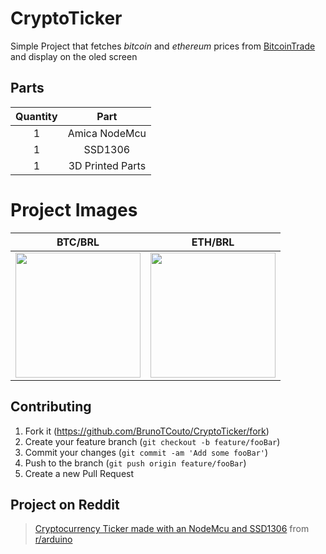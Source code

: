 # CryptoTicker

Simple Project that fetches *bitcoin* and *ethereum* prices from <a href="https://www.bitcointrade.com.br/pt-BR/" target="_blank">BitcoinTrade</a> and display on the oled screen

## Parts
| Quantity |       Part       |
|:--------:|:----------------:|
|     1    |   Amica NodeMcu  |
|     1    |      SSD1306     |
|     1    | 3D Printed Parts |

# Project Images

|                                                           BTC/BRL                                                           |                                                           ETH/BRL                                                           |
|:-----------------------------------------------------------------------------------------------------------------------------:|:-----------------------------------------------------------------------------------------------------------------------------:|
| <img src="https://user-images.githubusercontent.com/23619646/109252877-4b48df00-77cd-11eb-98cf-c540c77ab8b0.jpg" width="200"> | <img src="https://user-images.githubusercontent.com/23619646/109252882-4c7a0c00-77cd-11eb-951b-df09aa6e42e1.jpg" width="200"> |

## Contributing

1. Fork it (<https://github.com/BrunoTCouto/CryptoTicker/fork>)
2. Create your feature branch (`git checkout -b feature/fooBar`)
3. Commit your changes (`git commit -am 'Add some fooBar'`)
4. Push to the branch (`git push origin feature/fooBar`)
5. Create a new Pull Request

## Project on Reddit
<blockquote class="reddit-card" data-card-created="1614313431"><a href="https://www.reddit.com/r/arduino/comments/lq4gsl/cryptocurrency_ticker_made_with_an_nodemcu_and/?ref=share&ref_source=embed">Cryptocurrency Ticker made with an NodeMcu and SSD1306</a> from <a href="http://www.reddit.com/r/arduino">r/arduino</a></blockquote>
